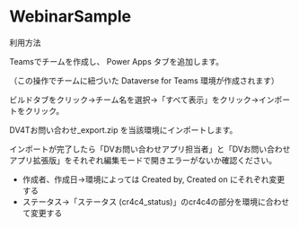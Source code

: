 # WebinarSample
利用方法

Teamsでチームを作成し、 Power Apps タブを追加します。

（この操作でチームに紐づいた Dataverse for Teams 環境が作成されます）

ビルドタブをクリック→チーム名を選択→「すべて表示」をクリック→インポートをクリック。

DV4Tお問い合わせ_export.zip を当該環境にインポートします。



インポートが完了したら「DVお問い合わせアプリ担当者」と「DVお問い合わせアプリ拡張版」をそれぞれ編集モードで開きエラーがないか確認ください。
 - 作成者、作成日→環境によっては Created by, Created on にそれぞれ変更する
 - ステータス→「ステータス (cr4c4_status)」のcr4c4の部分を環境に合わせて変更する
